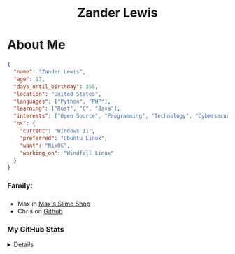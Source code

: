 <div align="center">

# Zander Lewis

</div>

###

# About Me

```json
{
  "name": "Zander Lewis",
  "age": 17,
  "days_until_birthday": 355,
  "location": "United States",
  "languages": ["Python", "PHP"],
  "learning": ["Rust", "C", "Java"],
  "interests": ["Open Source", "Programming", "Technology", "Cybersecurity"],
  "os": {
    "current": "Windows 11",
    "preferred": "Ubuntu Linux",
    "want": "NixOS",
    "working_on": "Windfall Linux"
  }
}
```

###

<h3 align="left">Family:</h3>

###

<div align="left">
  <ul>
    <li>Max in <a href="https://maxsslimeshop.com">Max's Slime Shop</a></li>
    <li>Chris on <a href="https://github.com/chrisnetonline">Github</a></li>
  </ul>
</div>

### My GitHub Stats

<details>
  <div align="center">
    <img src="https://github-readme-stats.vercel.app/api/top-langs?username=zanderlewis&locale=en&hide_title=false&layout=compact&card_width=480&langs_count=8&theme=dracula&hide_border=false&order=2" alt="languages graph"  />
  </div>

  ###

  <div align="center">

  ![Readme Stats](https://github-readme-stats-one-bice.vercel.app/api?username=zanderlewis&theme=transparent&show_icons=true)

  </div>

  ###

  <img src="https://raw.githubusercontent.com/zanderlewis/zanderlewis/output/snake.svg" alt="Snake animation" />
</details>
